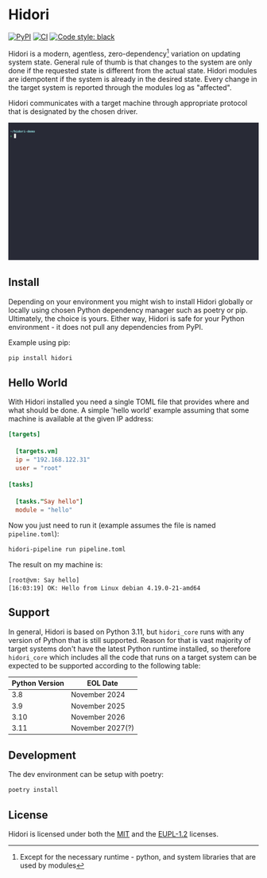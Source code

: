 # Hidori

[![PyPI](https://img.shields.io/pypi/v/hidori)](https://pypi.org/project/hidori/)
[![CI](https://github.com/hidori-dev/hidori/actions/workflows/ci.yml/badge.svg)](https://github.com/hidori-dev/hidori/actions/workflows/ci.yml)
[![Code style: black](https://img.shields.io/badge/code%20style-black-000000.svg)](https://github.com/hidori-dev/hidori)

Hidori is a modern, agentless, zero-dependency[^1] variation on updating system state. General rule of thumb is that changes to the system are only done if the requested state is different from the actual state. Hidori modules are idempotent if the system is already in the desired state.
Every change in the target system is reported through the modules log as "affected".

Hidori communicates with a target machine through appropriate protocol that is designated by the chosen driver.

![Hidori demo](https://raw.githubusercontent.com/hidori-dev/hidori/main/assets/hidori_demo.gif)

## Install

Depending on your environment you might wish to install Hidori globally or locally using chosen Python dependency manager such as poetry or pip.
Ultimately, the choice is yours. Either way, Hidori is safe for your Python environment - it does not pull any dependencies from PyPI.

Example using pip:
```sh
pip install hidori
```

## Hello World

With Hidori installed you need a single TOML file that provides where and what should be done. A simple 'hello world' example assuming that some machine is available at the given IP address:

```toml
[targets]

  [targets.vm]
  ip = "192.168.122.31"
  user = "root"

[tasks]

  [tasks."Say hello"]
  module = "hello"
```

Now you just need to run it (example assumes the file is named `pipeline.toml`):

```sh
hidori-pipeline run pipeline.toml
```

The result on my machine is:

```
[root@vm: Say hello]
[16:03:19] OK: Hello from Linux debian 4.19.0-21-amd64
```

## Support

In general, Hidori is based on Python 3.11, but `hidori_core` runs with any version of Python that is still supported.
Reason for that is vast majority of target systems don't have the latest Python runtime installed, so therefore `hidori_core`
which includes all the code that runs on a target system can be expected to be supported according to the following table:

| Python Version |     EOL Date     |
| -------------- | ---------------- |
| 3.8            | November 2024    |
| 3.9            | November 2025    |
| 3.10           | November 2026    |
| 3.11           | November 2027(?) |

## Development

The dev environment can be setup with poetry:
```sh
poetry install
```

[^1]: Except for the necessary runtime - python, and system libraries that are used by modules

## License

Hidori is licensed under both the [MIT](LICENSE-MIT) and the [EUPL-1.2](LICENSE-EUPL) licenses.
